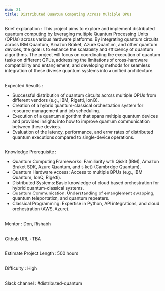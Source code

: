 ```yaml
---
num: 21
title: Distributed Quantum Computing Across Multiple QPUs
---
```


Brief explanation 
: This project aims to explore and implement distributed quantum computing by leveraging multiple Quantum Processing Units (QPUs) across various hardware platforms. By integrating quantum circuits across IBM Quantum, Amazon Braket, Azure Quantum, and other quantum devices, the goal is to enhance the scalability and efficiency of quantum algorithms. The project will focus on coordinating the execution of quantum tasks on different QPUs, addressing the limitations of cross-hardware compatibility and entanglement, and developing methods for seamless integration of these diverse quantum systems into a unified architecture.
<br><br>

Expected Results
: 

* Successful distribution of quantum circuits across multiple QPUs from different vendors (e.g., IBM, Rigetti, IonQ).
* Creation of a hybrid quantum-classical orchestration system for resource management and job scheduling.
* Execution of a quantum algorithm that spans multiple quantum devices and provides insights into how to improve quantum communication between these devices.
* Evaluation of the latency, performance, and error rates of distributed quantum executions compared to single-device operations.
<br><br>

Knowledge Prerequisite
: 
* Quantum Computing Frameworks: Familiarity with Qiskit (IBM), Amazon Braket SDK, Azure Quantum, and t-ket⟩ (Cambridge Quantum).
* Quantum Hardware Access: Access to multiple QPUs (e.g., IBM Quantum, IonQ, Rigetti).
* Distributed Systems: Basic knowledge of cloud-based orchestration for hybrid quantum-classical systems.
* Quantum Communication: Understanding of entanglement swapping, quantum teleportation, and quantum repeaters.
* Classical Programming: Expertise in Python, API integrations, and cloud orchestration (AWS, Azure).
<br><br>

Mentor
: Don, Rishabh
<br><br>

Github URL
: TBA
<br><br>

Estimate Project Length
: 500 hours
<br><br>

Difficulty
: High
<br><br>

Slack channel
: #distributed-quantum
<br><br>
